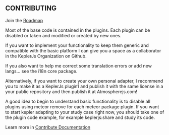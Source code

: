 ## CONTRIBUTING

Join the [Roadmap](http://bit.ly/KeplerJsRoadmap)

Most of the base code is contained in the plugins.
Each plugin can be disabled or taken and modified or created by new ones.

If you want to implement your functionality to keep them generic and compatible with the basic platform I can give you a space as a collaborator in the KeplerJs Organization on Github.

If you also want to help me correct some translation errors or add new langs… see the i18n core package.

Alternatively, if you want to create your own personal adapter, I recommend you to make it as a KeplerJs plugin1 and publish it with the same license in a your public repository and then publish it at Atmospherejs.com!

A good idea to begin to understand basic functionality is to disable all plugins using meteor remove for each meteor package plugin.
If you want to start kepler adapting to your study case right now, you should take one of the plugin code example, for example keplerjs:share and study its code.

Learn more in [Contribute Documentation](http://docs.keplerjs.io/contribute.html)
